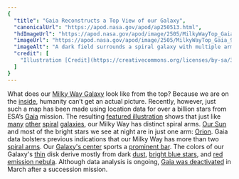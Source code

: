 ```yaml
---
{
  "title": "Gaia Reconstructs a Top View of our Galaxy",
  "canonicalUrl": "https://apod.nasa.gov/apod/ap250513.html",
  "hdImageUrl": "https://apod.nasa.gov/apod/image/2505/MilkyWayTop_Gaia_2100.jpg",
  "imageUrl": "https://apod.nasa.gov/apod/image/2505/MilkyWayTop_Gaia_960.jpg",
  "imageAlt": "A dark field surrounds a spiral galaxy with multiple arms. Please see the explanation for more detailed information.",
  "credit": [
    "Illustration [Credit](https://creativecommons.org/licenses/by-sa/3.0/igo/): [ESA](https://www.esa.int/), [Gaia](https://www.esa.int/Science_Exploration/Space_Science/Gaia), [DPAC](https://www.cosmos.esa.int/web/gaia/dpac), [Stefan Payne-Wardenaar](https://bsky.app/profile/stefanpw.bsky.social)"
  ]
}
---
```


What does our [Milky Way Galaxy](https://science.nasa.gov/resource/the-milky-way-galaxy/) look like from the top? Because we are on the [inside](https://www.reddit.com/r/aww/comments/104vf2/so_my_cat_likes_to_look_out_the_window/#lightbox), humanity can’t get an actual picture. Recently, however, just such a map has been made using location data for over a billion stars from ESA’s [Gaia](https://en.wikipedia.org/wiki/Gaia_\(spacecraft\)) mission. The resulting [featured illustration](https://www.esa.int/ESA_Multimedia/Images/2025/01/The_best_Milky_Way_map_by_Gaia_edge-on) shows that just like [many](https://apod.nasa.gov/apod/ap241226.html) [other](https://apod.nasa.gov/apod/ap240206.html) [spiral](https://apod.nasa.gov/apod/ap240101.html) [galaxies](https://apod.nasa.gov/apod/ap011004.html), our Milky Way has distinct spiral arms. [Our Sun](https://science.nasa.gov/sun/) and most of the bright stars we see at night are in just one arm: [Orion](https://en.wikipedia.org/wiki/Orion_Arm). Gaia data bolsters previous indications that our Milky Way has more than two [spiral arms](https://en.wikipedia.org/wiki/Milky_Way#Spiral_arms). Our [Galaxy's center](https://apod.nasa.gov/apod/ap241124.html) sports a [prominent bar](https://apod.nasa.gov/apod/ap050825.html). The colors of our Galaxy's [thin](https://apod.nasa.gov/apod/ap250512.html) disk derive mostly from dark [dust](https://apod.nasa.gov/apod/ap100322.html), [bright blue stars](https://apod.nasa.gov/apod/ap241209.html), and [red emission nebula](https://apod.nasa.gov/apod/ap241104.html). Although data analysis is ongoing, [Gaia was deactivated](https://www.esa.int/Enabling_Support/Operations/Farewell_Gaia!_Spacecraft_operations_come_to_an_end) in March after a succession mission.

